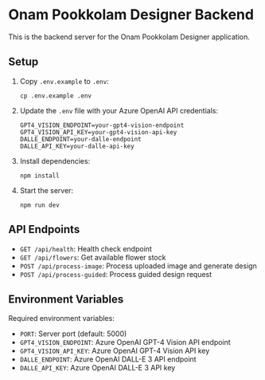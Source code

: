 # Onam Pookkolam Designer Backend

This is the backend server for the Onam Pookkolam Designer application.

## Setup

1. Copy `.env.example` to `.env`:
   ```
   cp .env.example .env
   ```

2. Update the `.env` file with your Azure OpenAI API credentials:
   ```
   GPT4_VISION_ENDPOINT=your-gpt4-vision-endpoint
   GPT4_VISION_API_KEY=your-gpt4-vision-api-key
   DALLE_ENDPOINT=your-dalle-endpoint
   DALLE_API_KEY=your-dalle-api-key
   ```

3. Install dependencies:
   ```
   npm install
   ```

4. Start the server:
   ```
   npm run dev
   ```

## API Endpoints

- `GET /api/health`: Health check endpoint
- `GET /api/flowers`: Get available flower stock
- `POST /api/process-image`: Process uploaded image and generate design
- `POST /api/process-guided`: Process guided design request

## Environment Variables

Required environment variables:
- `PORT`: Server port (default: 5000)
- `GPT4_VISION_ENDPOINT`: Azure OpenAI GPT-4 Vision API endpoint
- `GPT4_VISION_API_KEY`: Azure OpenAI GPT-4 Vision API key
- `DALLE_ENDPOINT`: Azure OpenAI DALL-E 3 API endpoint
- `DALLE_API_KEY`: Azure OpenAI DALL-E 3 API key